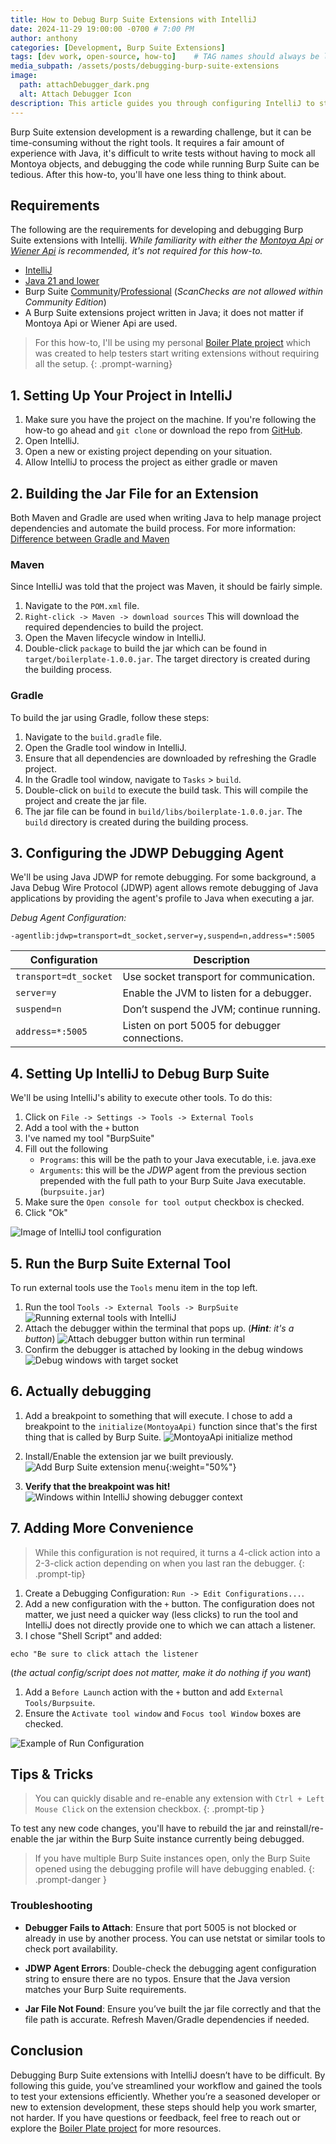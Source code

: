 ```yaml
--- 
title: How to Debug Burp Suite Extensions with IntelliJ
date: 2024-11-29 19:00:00 -0700 # 7:00 PM
author: anthony   
categories: [Development, Burp Suite Extensions]
tags: [dev work, open-source, how-to]    # TAG names should always be lowercase
media_subpath: /assets/posts/debugging-burp-suite-extensions
image:
  path: attachDebugger_dark.png
  alt: Attach Debugger Icon
description: This article guides you through configuring IntelliJ to start a debugging session with Burp Suite seamlessly at the click of a button. Streamline your workflow and enhance your ability to test Burp Suite extensions faster and more efficiently.
---
```


Burp Suite extension development is a rewarding challenge, but it can be time-consuming without the right tools. It requires a fair amount of experience with Java, it's difficult to write tests without having to mock all Montoya objects, and debugging the code while running Burp Suite can be tedious. After this how-to, you'll have one less thing to think about.

##  Requirements
The following are the requirements for developing and debugging Burp Suite extensions with Intellij. *While familiarity with either the [Montoya Api](https://portswigger.github.io/burp-extensions-montoya-api/javadoc/burp/api/montoya/MontoyaApi.html) or [Wiener Api](https://github.com/PortSwigger/burp-extender-api) is recommended, it's not required for this how-to.*

- [IntelliJ](https://www.jetbrains.com/idea/download/)
- [Java 21 and lower](https://portswigger.net/burp/documentation/desktop/extensions/creating)
- Burp Suite [Community](https://portswigger.net/burp/communitydownload)/[Professional](https://portswigger.net/burp/pro) (*ScanChecks are not allowed within Community Edition*)
- A Burp Suite extensions project written in Java; it does not matter if Montoya Api or Wiener Api are used.

> For this how-to, I'll be using my personal [Boiler Plate project](https://github.com/ahanel13/Burp-Extension-Boilerplate) which was created to help testers start writing extensions without requiring all the setup.
{: .prompt-warning}

## 1. Setting Up Your Project in IntelliJ
1. Make sure you have the project on the machine. If you're following the how-to go ahead and `git clone` or download the repo from [GitHub](https://github.com/ahanel13/Burp-Extension-Boilerplate).
2. Open IntelliJ.
3. Open a new or existing project depending on your situation.
4. Allow IntelliJ to process the project as either gradle or maven

## 2. Building the Jar File for an Extension
Both Maven and Gradle are used when writing Java to help manage project dependencies and automate the build process. For more information: [Difference between Gradle and Maven](https://www.geeksforgeeks.org/difference-between-gradle-and-maven/)

### Maven
Since IntelliJ was told that the project was Maven, it should be fairly simple.
1. Navigate to the `POM.xml` file.
2. `Right-click -> Maven -> download sources` This will download the required dependencies to build the project.
3. Open the Maven lifecycle window in IntelliJ.
4. Double-click `package` to build the jar which can be found in `target/boilerplate-1.0.0.jar`. The target directory is created during the building process.

### Gradle
To build the jar using Gradle, follow these steps:
1. Navigate to the `build.gradle` file.
2. Open the Gradle tool window in IntelliJ.
3. Ensure that all dependencies are downloaded by refreshing the Gradle project.
4. In the Gradle tool window, navigate to `Tasks` > `build`.
5. Double-click on `build` to execute the build task. This will compile the project and create the jar file.
6. The jar file can be found in `build/libs/boilerplate-1.0.0.jar`. The `build` directory is created during the building process.

## 3. Configuring the JDWP Debugging Agent
We'll be using Java JDWP for remote debugging. For some background, a Java Debug Wire Protocol (JDWP) agent allows remote debugging of Java applications by providing the agent's profile to Java when executing a jar.

*Debug Agent Configuration:*
```
-agentlib:jdwp=transport=dt_socket,server=y,suspend=n,address=*:5005
```

| Configuration         | Description                                   |
| --------------------- | --------------------------------------------- |
| `transport=dt_socket` | Use socket transport for communication.       |
| `server=y`            | Enable the JVM to listen for a debugger.      |
| `suspend=n`           | Don’t suspend the JVM; continue running.      |
| `address=*:5005`      | Listen on port 5005 for debugger connections. |

## 4. Setting Up IntelliJ to Debug Burp Suite
We'll be using IntelliJ's ability to execute other tools. To do this:
1. Click on `File -> Settings -> Tools -> External Tools`
2. Add a tool with the `+` button
3. I've named my tool "BurpSuite"
4. Fill out the following
   - `Programs`: this will be the path to your Java executable, i.e. java.exe 
   - `Arguments`: this will be the *JDWP* agent from the previous section prepended with the full path to your Burp Suite Java executable. (`burpsuite.jar`)
5. Make sure the `Open console for tool output` checkbox is checked.
6. Click "Ok" 

![Image of IntelliJ tool configuration](IntelliJToolConfig.png)

## 5. Run the Burp Suite External Tool
To run external tools use the `Tools` menu item in the top left.

1. Run the tool `Tools -> External Tools -> BurpSuite`
  ![Running external tools with IntelliJ](IntelliJExternalTools.png)
1. Attach the debugger within the terminal that pops up. (_**Hint**: it's a button_)
  ![Attach debugger button within run terminal](IntelliJAttachDebuggerBtn.png)
1. Confirm the debugger is attached by looking in the debug windows
  ![Debug windows with target socket](debugWindow.png)

## 6. Actually debugging
1. Add a breakpoint to something that will execute.
  I chose to add a breakpoint to the `initialize(MontoyaApi)` function since that's the first thing that is called by Burp Suite.
  ![MontoyaApi initialize method](initializeMethod.png)

2. Install/Enable the extension jar we built previously.
  ![Add Burp Suite extension menu](addBurpExtensionMenu.png){:weight="50%"}

3. **Verify that the breakpoint was hit!**
  ![Windows within IntelliJ showing debugger context](IntelliJDebugingContext.png)

## 7. Adding More Convenience
> While this configuration is not required, it turns a 4-click action into a 2-3-click action depending on when you last ran the debugger. 
{: .prompt-tip}

1. Create a Debugging Configuration: `Run -> Edit Configurations...`.
2. Add a new configuration with the `+` button. The configuration does not matter, we just need a quicker way (less clicks) to run the tool and IntelliJ does not directly provide one to which we can attach a listener.
3. I chose "Shell Script" and added:
  ```
  echo "Be sure to click attach the listener
  ``` 
  (_the actual config/script does not matter, make it do nothing if you want_)
1. Add a `Before Launch` action with the `+` button and add `External Tools/Burpsuite`.
2. Ensure the `Activate tool window` and `Focus tool Window` boxes are checked.

![Example of Run Configuration](debugBurpRunConfig.png)

## Tips & Tricks
> You can quickly disable and re-enable any extension with `Ctrl + Left Mouse Click` on the extension checkbox.
{: .prompt-tip }

To test any new code changes, you'll have to rebuild the jar and reinstall/re-enable the jar within the Burp Suite instance currently being debugged.

> If you have multiple Burp Suite instances open, only the Burp Suite opened using the debugging profile will have debugging enabled.
{: .prompt-danger }


### Troubleshooting
- **Debugger Fails to Attach**: Ensure that port 5005 is not blocked or already in use by another process. You can use netstat or similar tools to check port availability.

- **JDWP Agent Errors**: Double-check the debugging agent configuration string to ensure there are no typos. Ensure that the Java version matches your Burp Suite requirements.

- **Jar File Not Found**: Ensure you’ve built the jar file correctly and that the file path is accurate. Refresh Maven/Gradle dependencies if needed.

## Conclusion
Debugging Burp Suite extensions with IntelliJ doesn’t have to be difficult. By following this guide, you’ve streamlined your workflow and gained the tools to test your extensions efficiently. Whether you’re a seasoned developer or new to extension development, these steps should help you work smarter, not harder. If you have questions or feedback, feel free to reach out or explore the [Boiler Plate project](https://github.com/ahanel13/Burp-Extension-Boilerplate) for more resources.
